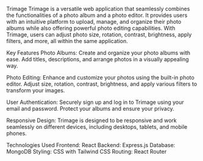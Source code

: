 Trimage
Trimage is a versatile web application that seamlessly combines the functionalities of a photo album and a photo editor. It provides users with an intuitive platform to upload, manage, and organize their photo albums while also offering powerful photo editing capabilities. With Trimage, users can adjust photo size, rotation, contrast, brightness, apply filters, and more, all within the same application.

Key Features
Photo Albums: Create and organize your photo albums with ease. Add titles, descriptions, and arrange photos in a visually appealing way.

Photo Editing: Enhance and customize your photos using the built-in photo editor. Adjust size, rotation, contrast, brightness, and apply various filters to transform your images.

User Authentication: Securely sign up and log in to Trimage using your email and password. Protect your albums and ensure your privacy.

Responsive Design: Trimage is designed to be responsive and work seamlessly on different devices, including desktops, tablets, and mobile phones.

Technologies Used
Frontend: React
Backend: Express.js
Database: MongoDB
Styling: CSS with Tailwind CSS
Routing: React Router